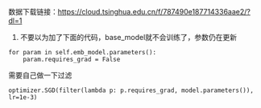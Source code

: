 


数据下载链接：https://cloud.tsinghua.edu.cn/f/787490e187714336aae2/?dl=1


1. 不要以为加了下面的代码，base_model就不会训练了，参数仍在更新

```
for param in self.emb_model.parameters():
    param.requires_grad = False
```


需要自己做一下过滤
```
optimizer.SGD(filter(lambda p: p.requires_grad, model.parameters()), lr=1e-3)
```

